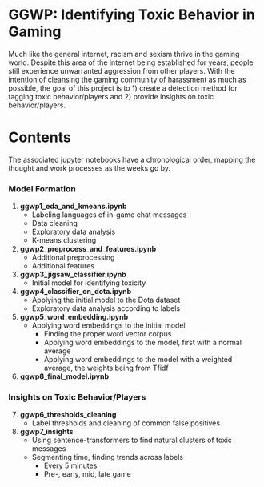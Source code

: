 # GGWP: Identifying Toxic Behavior in Gaming
Much like the general internet, racism and sexism thrive in the gaming world. Despite this area of the internet being established for years, people still experience unwarranted aggression from other players. With the intention of cleansing the gaming community of harassment as much as possible, the goal of this project is to 1) create a detection method for tagging toxic behavior/players and 2) provide insights on toxic behavior/players.

# Contents
The associated jupyter notebooks have a chronological order, mapping the thought and work processes as the weeks go by.

### Model Formation
1) **ggwp1_eda_and_kmeans.ipynb**
    - Labeling languages of in-game chat messages
    - Data cleaning
    - Exploratory data analysis
    - K-means clustering
2) **ggwp2_preprocess_and_features.ipynb**
    - Additional preprocessing
    - Additional features
3) **ggwp3_jigsaw_classifier.ipynb**
    - Initial model for identifying toxicity
4) **ggwp4_classifier_on_dota.ipynb**
    - Applying the initial model to the Dota dataset
    - Exploratory data analysis according to labels
5) **ggwp5_word_embedding.ipynb**
    - Applying word embeddings to the initial model
      - Finding the proper word vector corpus
      - Applying word embeddings to the model, first with a normal average
      - Applying word embeddings to the model with a weighted average, the weights being from Tfidf    
6) **ggwp8_final_model.ipynb**

### Insights on Toxic Behavior/Players
7) **ggwp6_thresholds_cleaning**
    - Label thresholds and cleaning of common false positives
8) **ggwp7_insights**
    - Using sentence-transformers to find natural clusters of toxic messages
    - Segmenting time, finding trends across labels
        - Every 5 minutes
        - Pre-, early, mid, late game
